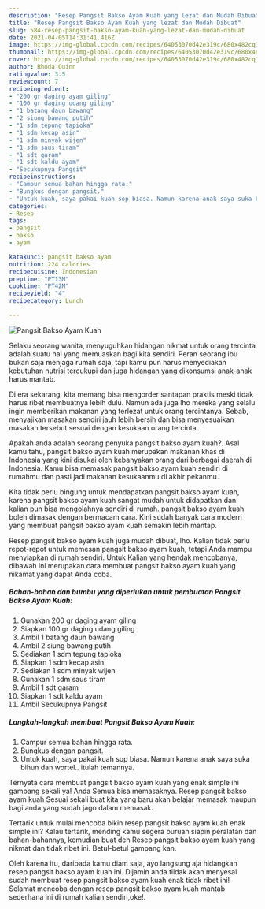 ```yaml
---
description: "Resep Pangsit Bakso Ayam Kuah yang lezat dan Mudah Dibuat"
title: "Resep Pangsit Bakso Ayam Kuah yang lezat dan Mudah Dibuat"
slug: 584-resep-pangsit-bakso-ayam-kuah-yang-lezat-dan-mudah-dibuat
date: 2021-04-05T14:31:41.416Z
image: https://img-global.cpcdn.com/recipes/64053070d42e319c/680x482cq70/pangsit-bakso-ayam-kuah-foto-resep-utama.jpg
thumbnail: https://img-global.cpcdn.com/recipes/64053070d42e319c/680x482cq70/pangsit-bakso-ayam-kuah-foto-resep-utama.jpg
cover: https://img-global.cpcdn.com/recipes/64053070d42e319c/680x482cq70/pangsit-bakso-ayam-kuah-foto-resep-utama.jpg
author: Rhoda Quinn
ratingvalue: 3.5
reviewcount: 7
recipeingredient:
- "200 gr daging ayam giling"
- "100 gr daging udang giling"
- "1 batang daun bawang"
- "2 siung bawang putih"
- "1 sdm tepung tapioka"
- "1 sdm kecap asin"
- "1 sdm minyak wijen"
- "1 sdm saus tiram"
- "1 sdt garam"
- "1 sdt kaldu ayam"
- "Secukupnya Pangsit"
recipeinstructions:
- "Campur semua bahan hingga rata."
- "Bungkus dengan pangsit."
- "Untuk kuah, saya pakai kuah sop biasa. Namun karena anak saya suka bihun dan wortel.. itulah temannya."
categories:
- Resep
tags:
- pangsit
- bakso
- ayam

katakunci: pangsit bakso ayam 
nutrition: 224 calories
recipecuisine: Indonesian
preptime: "PT13M"
cooktime: "PT42M"
recipeyield: "4"
recipecategory: Lunch

---
```



![Pangsit Bakso Ayam Kuah](https://img-global.cpcdn.com/recipes/64053070d42e319c/680x482cq70/pangsit-bakso-ayam-kuah-foto-resep-utama.jpg)

Selaku seorang wanita, menyuguhkan hidangan nikmat untuk orang tercinta adalah suatu hal yang memuaskan bagi kita sendiri. Peran seorang ibu bukan saja menjaga rumah saja, tapi kamu pun harus menyediakan kebutuhan nutrisi tercukupi dan juga hidangan yang dikonsumsi anak-anak harus mantab.

Di era  sekarang, kita memang bisa mengorder santapan praktis meski tidak harus ribet membuatnya lebih dulu. Namun ada juga lho mereka yang selalu ingin memberikan makanan yang terlezat untuk orang tercintanya. Sebab, menyajikan masakan sendiri jauh lebih bersih dan bisa menyesuaikan masakan tersebut sesuai dengan kesukaan orang tercinta. 



Apakah anda adalah seorang penyuka pangsit bakso ayam kuah?. Asal kamu tahu, pangsit bakso ayam kuah merupakan makanan khas di Indonesia yang kini disukai oleh kebanyakan orang dari berbagai daerah di Indonesia. Kamu bisa memasak pangsit bakso ayam kuah sendiri di rumahmu dan pasti jadi makanan kesukaanmu di akhir pekanmu.

Kita tidak perlu bingung untuk mendapatkan pangsit bakso ayam kuah, karena pangsit bakso ayam kuah sangat mudah untuk didapatkan dan kalian pun bisa mengolahnya sendiri di rumah. pangsit bakso ayam kuah boleh dimasak dengan bermacam cara. Kini sudah banyak cara modern yang membuat pangsit bakso ayam kuah semakin lebih mantap.

Resep pangsit bakso ayam kuah juga mudah dibuat, lho. Kalian tidak perlu repot-repot untuk memesan pangsit bakso ayam kuah, tetapi Anda mampu menyiapkan di rumah sendiri. Untuk Kalian yang hendak mencobanya, dibawah ini merupakan cara membuat pangsit bakso ayam kuah yang nikamat yang dapat Anda coba.

<!--inarticleads1-->

##### Bahan-bahan dan bumbu yang diperlukan untuk pembuatan Pangsit Bakso Ayam Kuah:

1. Gunakan 200 gr daging ayam giling
1. Siapkan 100 gr daging udang giling
1. Ambil 1 batang daun bawang
1. Ambil 2 siung bawang putih
1. Sediakan 1 sdm tepung tapioka
1. Siapkan 1 sdm kecap asin
1. Sediakan 1 sdm minyak wijen
1. Gunakan 1 sdm saus tiram
1. Ambil 1 sdt garam
1. Siapkan 1 sdt kaldu ayam
1. Ambil Secukupnya Pangsit




<!--inarticleads2-->

##### Langkah-langkah membuat Pangsit Bakso Ayam Kuah:

1. Campur semua bahan hingga rata.
1. Bungkus dengan pangsit.
1. Untuk kuah, saya pakai kuah sop biasa. Namun karena anak saya suka bihun dan wortel.. itulah temannya.




Ternyata cara membuat pangsit bakso ayam kuah yang enak simple ini gampang sekali ya! Anda Semua bisa memasaknya. Resep pangsit bakso ayam kuah Sesuai sekali buat kita yang baru akan belajar memasak maupun bagi anda yang sudah jago dalam memasak.

Tertarik untuk mulai mencoba bikin resep pangsit bakso ayam kuah enak simple ini? Kalau tertarik, mending kamu segera buruan siapin peralatan dan bahan-bahannya, kemudian buat deh Resep pangsit bakso ayam kuah yang nikmat dan tidak ribet ini. Betul-betul gampang kan. 

Oleh karena itu, daripada kamu diam saja, ayo langsung aja hidangkan resep pangsit bakso ayam kuah ini. Dijamin anda tiidak akan menyesal sudah membuat resep pangsit bakso ayam kuah enak tidak ribet ini! Selamat mencoba dengan resep pangsit bakso ayam kuah mantab sederhana ini di rumah kalian sendiri,oke!.

